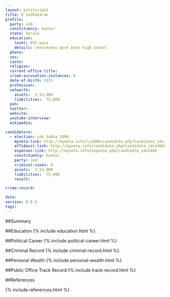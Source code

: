 ```yaml
---
layout: politician2
title: K Sudhakaran
profile: 
  party: ind
  constituency: kannur
  state: kerala
  education: 
    level: 8th pass
    details: cherukunnu govt boys high school
  photo: 
  sex: 
  caste: 
  religion: 
  current-office-title: 
  crime-accusation-instances: 0
  date-of-birth: 1971
  profession: 
  networth: 
    assets:  3,53,900
    liabilities:  75,000
  pan: 
  twitter: 
  website: 
  youtube-interview: 
  wikipedia: 

candidature: 
  - election: Lok Sabha 2009
    myneta-link: http://myneta.info/ls2009/candidate.php?candidate_id=1466
    affidavit-link: http://myneta.info/candidate.php?candidate_id=1466&scan=original
    expenses-link: http://myneta.info/expense.php?candidate_id=1466
    constituency: kannur 
    party: ind
    criminal-cases: 0
    assets:  3,53,900
    liabilities:  75,000
    result:  

crime-record: 

date: 
version: 0.0.5
tags: 
---
```

##Summary


##Education
{% include education.html %}


##Political Career
{% include political-career.html %}


##Criminal Record
{% include criminal-record.html %}


##Personal Wealth
{% include personal-wealth.html %}


##Public Office Track Record
{% include track-record.html %}


##References


{% include references.html %}